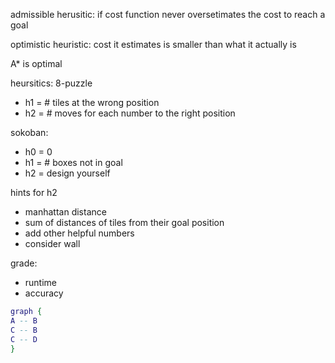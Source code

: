 admissible herusitic:
if cost function never oversetimates the cost to reach a goal

optimistic heuristic:
cost it estimates is smaller than what it actually is

A* is optimal

heursitics:
8-puzzle
 - h1 = # tiles at the wrong position
 - h2 = # moves for each number to the right position

sokoban:
 - h0 = 0
 - h1 = # boxes not in goal
 - h2 = design yourself

hints for h2
 - manhattan distance
 - sum of distances of tiles from their goal position
 - add other helpful numbers
 - consider wall

grade:
 - runtime
 - accuracy


```dot
graph {
A -- B
C -- B
C -- D
}
```
